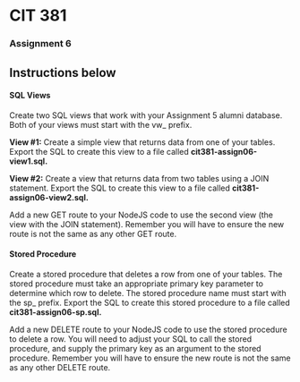 # CIT 381
### Assignment 6

Instructions below
-----
#### SQL Views
Create two SQL views that work with your Assignment 5 alumni database. Both of your views must start with the vw_ prefix.

**View #1:** Create a simple view that returns data from one of your tables. Export the SQL to create this view to a file called **cit381-assign06-view1.sql.**

**View #2:** Create a view that returns data from two tables using a JOIN statement. Export the SQL to create this view to a file called **cit381-assign06-view2.sql.**

Add a new GET route to your NodeJS code to use the second view (the view with the JOIN statement). Remember you will have to ensure the new route is not the same as any other GET route.

#### Stored Procedure
Create a stored procedure that deletes a row from one of your tables. The stored procedure must take an appropriate primary key parameter to determine which row to delete. The stored procedure name must start with the sp_ prefix. Export the SQL to create this stored procedure to a file called **cit381-assign06-sp.sql.**

Add a new DELETE route to your NodeJS code to use the stored procedure to delete a row. You will need to adjust your SQL to call the stored procedure, and supply the primary key as an argument to the stored procedure. Remember you will have to ensure the new route is not the same as any other DELETE route.
